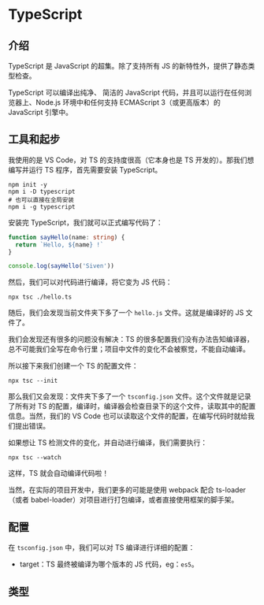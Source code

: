 # TypeScript

## 介绍

TypeScript 是 JavaScript 的超集。除了支持所有 JS 的新特性外，提供了静态类型检查。

TypeScript 可以编译出纯净、 简洁的 JavaScript 代码，并且可以运行在任何浏览器上、Node.js 环境中和任何支持 ECMAScript 3（或更高版本）的 JavaScript 引擎中。

## 工具和起步

我使用的是 VS Code，对 TS 的支持度很高（它本身也是 TS 开发的）。那我们想编写并运行 TS 程序，首先需要安装 TypeScript。

```shell
npm init -y
npm i -D typescript
# 也可以直接在全局安装
npm i -g typescript
```

安装完 TypeScript，我们就可以正式编写代码了：

```typescript
function sayHello(name: string) {
  return `Hello, ${name} !`
}

console.log(sayHello('Siven'))
```

然后，我们可以对代码进行编译，将它变为 JS 代码：

```shell
npx tsc ./hello.ts
```

随后，我们会发现当前文件夹下多了一个 `hello.js` 文件。这就是编译好的 JS 文件了。

我们会发现还有很多的问题没有解决：TS 的很多配置我们没有办法告知编译器，总不可能我们全写在命令行里；项目中文件的变化不会被察觉，不能自动编译。

所以接下来我们创建一个 TS 的配置文件：

```shell
npx tsc --init
```

那么我们又会发现：文件夹下多了一个 `tsconfig.json` 文件。这个文件就是记录了所有对 TS 的配置，编译时，编译器会检查目录下的这个文件，读取其中的配置信息。当然，我们的 VS Code 也可以读取这个文件的配置，在编写代码时就给我们提出错误。

如果想让 TS 检测文件的变化，并自动进行编译，我们需要执行：

```shell
npx tsc --watch
```

这样，TS 就会自动编译代码啦！

当然，在实际的项目开发中，我们更多的可能是使用 webpack 配合 ts-loader（或者 babel-loader）对项目进行打包编译，或者直接使用框架的脚手架。 

## 配置

在 `tsconfig.json` 中，我们可以对 TS 编译进行详细的配置：

- target：TS 最终被编译为哪个版本的 JS 代码，eg：`es5`。

## 类型

